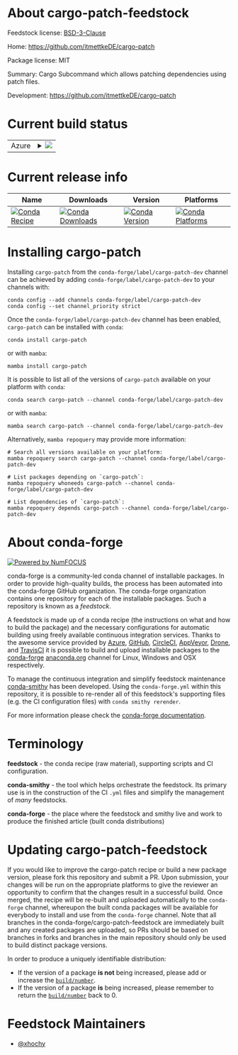 About cargo-patch-feedstock
===========================

Feedstock license: [BSD-3-Clause](https://github.com/conda-forge/cargo-patch-feedstock/blob/main/LICENSE.txt)

Home: https://github.com/itmettkeDE/cargo-patch

Package license: MIT

Summary: Cargo Subcommand which allows patching dependencies using patch files.

Development: https://github.com/itmettkeDE/cargo-patch

Current build status
====================


<table>
    
  <tr>
    <td>Azure</td>
    <td>
      <details>
        <summary>
          <a href="https://dev.azure.com/conda-forge/feedstock-builds/_build/latest?definitionId=19615&branchName=main">
            <img src="https://dev.azure.com/conda-forge/feedstock-builds/_apis/build/status/cargo-patch-feedstock?branchName=main">
          </a>
        </summary>
        <table>
          <thead><tr><th>Variant</th><th>Status</th></tr></thead>
          <tbody><tr>
              <td>linux_64</td>
              <td>
                <a href="https://dev.azure.com/conda-forge/feedstock-builds/_build/latest?definitionId=19615&branchName=main">
                  <img src="https://dev.azure.com/conda-forge/feedstock-builds/_apis/build/status/cargo-patch-feedstock?branchName=main&jobName=linux&configuration=linux%20linux_64_" alt="variant">
                </a>
              </td>
            </tr><tr>
              <td>linux_aarch64</td>
              <td>
                <a href="https://dev.azure.com/conda-forge/feedstock-builds/_build/latest?definitionId=19615&branchName=main">
                  <img src="https://dev.azure.com/conda-forge/feedstock-builds/_apis/build/status/cargo-patch-feedstock?branchName=main&jobName=linux&configuration=linux%20linux_aarch64_" alt="variant">
                </a>
              </td>
            </tr><tr>
              <td>linux_ppc64le</td>
              <td>
                <a href="https://dev.azure.com/conda-forge/feedstock-builds/_build/latest?definitionId=19615&branchName=main">
                  <img src="https://dev.azure.com/conda-forge/feedstock-builds/_apis/build/status/cargo-patch-feedstock?branchName=main&jobName=linux&configuration=linux%20linux_ppc64le_" alt="variant">
                </a>
              </td>
            </tr><tr>
              <td>osx_64</td>
              <td>
                <a href="https://dev.azure.com/conda-forge/feedstock-builds/_build/latest?definitionId=19615&branchName=main">
                  <img src="https://dev.azure.com/conda-forge/feedstock-builds/_apis/build/status/cargo-patch-feedstock?branchName=main&jobName=osx&configuration=osx%20osx_64_" alt="variant">
                </a>
              </td>
            </tr><tr>
              <td>osx_arm64</td>
              <td>
                <a href="https://dev.azure.com/conda-forge/feedstock-builds/_build/latest?definitionId=19615&branchName=main">
                  <img src="https://dev.azure.com/conda-forge/feedstock-builds/_apis/build/status/cargo-patch-feedstock?branchName=main&jobName=osx&configuration=osx%20osx_arm64_" alt="variant">
                </a>
              </td>
            </tr>
          </tbody>
        </table>
      </details>
    </td>
  </tr>
</table>

Current release info
====================

| Name | Downloads | Version | Platforms |
| --- | --- | --- | --- |
| [![Conda Recipe](https://img.shields.io/badge/recipe-cargo--patch-green.svg)](https://anaconda.org/conda-forge/cargo-patch) | [![Conda Downloads](https://img.shields.io/conda/dn/conda-forge/cargo-patch.svg)](https://anaconda.org/conda-forge/cargo-patch) | [![Conda Version](https://img.shields.io/conda/vn/conda-forge/cargo-patch.svg)](https://anaconda.org/conda-forge/cargo-patch) | [![Conda Platforms](https://img.shields.io/conda/pn/conda-forge/cargo-patch.svg)](https://anaconda.org/conda-forge/cargo-patch) |

Installing cargo-patch
======================

Installing `cargo-patch` from the `conda-forge/label/cargo-patch-dev` channel can be achieved by adding `conda-forge/label/cargo-patch-dev` to your channels with:

```
conda config --add channels conda-forge/label/cargo-patch-dev
conda config --set channel_priority strict
```

Once the `conda-forge/label/cargo-patch-dev` channel has been enabled, `cargo-patch` can be installed with `conda`:

```
conda install cargo-patch
```

or with `mamba`:

```
mamba install cargo-patch
```

It is possible to list all of the versions of `cargo-patch` available on your platform with `conda`:

```
conda search cargo-patch --channel conda-forge/label/cargo-patch-dev
```

or with `mamba`:

```
mamba search cargo-patch --channel conda-forge/label/cargo-patch-dev
```

Alternatively, `mamba repoquery` may provide more information:

```
# Search all versions available on your platform:
mamba repoquery search cargo-patch --channel conda-forge/label/cargo-patch-dev

# List packages depending on `cargo-patch`:
mamba repoquery whoneeds cargo-patch --channel conda-forge/label/cargo-patch-dev

# List dependencies of `cargo-patch`:
mamba repoquery depends cargo-patch --channel conda-forge/label/cargo-patch-dev
```


About conda-forge
=================

[![Powered by
NumFOCUS](https://img.shields.io/badge/powered%20by-NumFOCUS-orange.svg?style=flat&colorA=E1523D&colorB=007D8A)](https://numfocus.org)

conda-forge is a community-led conda channel of installable packages.
In order to provide high-quality builds, the process has been automated into the
conda-forge GitHub organization. The conda-forge organization contains one repository
for each of the installable packages. Such a repository is known as a *feedstock*.

A feedstock is made up of a conda recipe (the instructions on what and how to build
the package) and the necessary configurations for automatic building using freely
available continuous integration services. Thanks to the awesome service provided by
[Azure](https://azure.microsoft.com/en-us/services/devops/), [GitHub](https://github.com/),
[CircleCI](https://circleci.com/), [AppVeyor](https://www.appveyor.com/),
[Drone](https://cloud.drone.io/welcome), and [TravisCI](https://travis-ci.com/)
it is possible to build and upload installable packages to the
[conda-forge](https://anaconda.org/conda-forge) [anaconda.org](https://anaconda.org/)
channel for Linux, Windows and OSX respectively.

To manage the continuous integration and simplify feedstock maintenance
[conda-smithy](https://github.com/conda-forge/conda-smithy) has been developed.
Using the ``conda-forge.yml`` within this repository, it is possible to re-render all of
this feedstock's supporting files (e.g. the CI configuration files) with ``conda smithy rerender``.

For more information please check the [conda-forge documentation](https://conda-forge.org/docs/).

Terminology
===========

**feedstock** - the conda recipe (raw material), supporting scripts and CI configuration.

**conda-smithy** - the tool which helps orchestrate the feedstock.
                   Its primary use is in the construction of the CI ``.yml`` files
                   and simplify the management of *many* feedstocks.

**conda-forge** - the place where the feedstock and smithy live and work to
                  produce the finished article (built conda distributions)


Updating cargo-patch-feedstock
==============================

If you would like to improve the cargo-patch recipe or build a new
package version, please fork this repository and submit a PR. Upon submission,
your changes will be run on the appropriate platforms to give the reviewer an
opportunity to confirm that the changes result in a successful build. Once
merged, the recipe will be re-built and uploaded automatically to the
`conda-forge` channel, whereupon the built conda packages will be available for
everybody to install and use from the `conda-forge` channel.
Note that all branches in the conda-forge/cargo-patch-feedstock are
immediately built and any created packages are uploaded, so PRs should be based
on branches in forks and branches in the main repository should only be used to
build distinct package versions.

In order to produce a uniquely identifiable distribution:
 * If the version of a package **is not** being increased, please add or increase
   the [``build/number``](https://docs.conda.io/projects/conda-build/en/latest/resources/define-metadata.html#build-number-and-string).
 * If the version of a package **is** being increased, please remember to return
   the [``build/number``](https://docs.conda.io/projects/conda-build/en/latest/resources/define-metadata.html#build-number-and-string)
   back to 0.

Feedstock Maintainers
=====================

* [@xhochy](https://github.com/xhochy/)

